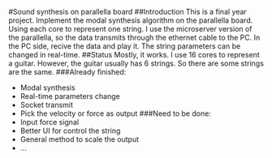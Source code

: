 #Sound synthesis on parallella board
##Introduction
This is a final year project. Implement the modal synthesis algorithm on the parallella board. Using each core to represent one string. I use the microserver version of the parallella, so the data transmits through the ethernet cable to the PC. In the PC side, recive the data and play it. The string parameters can be changed in real-time.
##Status
Mostly, it works. I use 16 cores to represent a guitar. However, the guitar usually has 6 strings. So there are some strings are the same. 
###Already finished:
* Modal synthesis
* Real-time parameters change
* Socket transmit
* Pick the velocity or force as output
###Need to be done:
* Input force signal
* Better UI for control the string
* General method to scale the output
* ...
